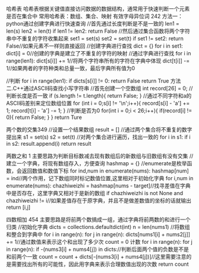 哈希表
哈希表根据关键值直接访问数据的数据结构，通常用于快速判断一个元素是否在集合中
常用哈希表：数组、集合、映射
有效字母异位词 242
方法一：python通过创建字典进行快速查询
//首先通过长度判断是不是一致的
len1 = len(s)
len2 = len(t)
if len1 != len2:
   return False
//然后通过集合函数将两个字符串中不重复的字符收集起来
set1 = set(s)
set2 = set(t)
if set1 != set2:
  return False//如果元素不一样则直接返回
//创建字典进行查找
dict = {}
for i in set1:
  dict[i] = 0//创建的字典是建立了不重复的字符的映射
//通过字典进行查找
for i in range(len1):
  dict[s[i]] += 1//将两个字符串所有的字符在字典中体现
  dict[t[i]] -= 1//如果两者的字符种类和总量一致，最后字典所有值为0
  
//判断
for i in range(len1):
    if dicts[s[i]] != 0:
        return False
return True
方法二.C++通过ASCII码查找小写字符串
//首先创建一个空数组
int record[26] = 0;
//判断长度是否一致
if (s.length != t.length){
  return False;
}
//通过不同字符和a的ASCII码差别来定位数组位置
for (int i = 0;s[i] != '\n';i++){
  record[s[i] - 'a'] += 1;
  record[t[i] - 'a'] -= 1;
}
//判断是否为0
for(int i = 0;i < 26;i++){
  if(record[i] != 0){
    return False;
  }
}
return Ture 



两个数的交集349
//设置一个结果数组
result = []
//通过两个集合将不重复的数字提出来
s1 = set(s)
s2 = set(t)
//对两个集合进行遍历，找出一致的
for i in s1:
  if i in s2:
    result.append(i)
return result


两数之和 1
主要思路为判断目标数减去现有数组后的新数组与旧数组有没有交集
//建立一个字典，将现有数组存入，方便查询
hashmap = {}
//enumerate是枚举函数，会返回数值和数值下标
for ind,num in enumerate(nums): 
    hashmap[num] = ind//两个作用，记下数组同时标记数值位置,这里相对于初始化字典
for i,num in enumerate(nums):
    chazhiweizhi = hashmap[nums - target]//找寻差值在字典中是否存在，这里字典又相对于是新的数组
    if chazhiweizhi is not None and chazhiweizhi != i//如果差值存在于原字典，并且不是做差数值的坐标的话就输出
    return [i,j]
    
    
四数相加 454
主要思路是将前两个数搞成一组，通过字典将前两数的和进行一个归类
//初始化字典
dicts = collections.defaultdict(int)
n = len(nums1)
//将数组和整合到字典中
for i in range(n):
  for j in range(n):
    dicts[nums1[i] + nums2[j]] += 1//通过数值来表示这个和出现了多少次
count = 0 计数
for i in range(n):
  for j in range(n):
    if -(nums3[i] + nums4[j]) in dicts://判断后面两个值的负数是不是和前两个一致
      count = count + dicts[-(nums3[i] + nums4[j])]//这里需要注意的是需要找出所有的可能性，因此用字典来表示合理数值出现的次数
return count


